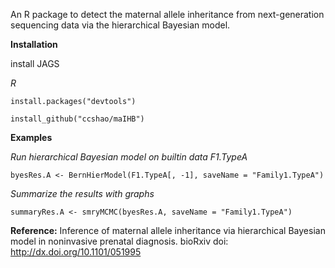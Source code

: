 An R package to detect the maternal allele inheritance from next-generation sequencing data
via the hierarchical Bayesian model.

**Installation**

install JAGS

*R*
```
install.packages("devtools")

install_github("ccshao/maIHB")
```

**Examples**

*Run hierarchical Bayesian model on builtin data F1.TypeA*
```
byesRes.A <- BernHierModel(F1.TypeA[, -1], saveName = "Family1.TypeA")
```

*Summarize the results with graphs*
```
summaryRes.A <- smryMCMC(byesRes.A, saveName = "Family1.TypeA")
```

**Reference:**
Inference of maternal allele inheritance via hierarchical Bayesian model in noninvasive prenatal diagnosis.
bioRxiv doi: http://dx.doi.org/10.1101/051995 










